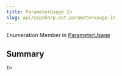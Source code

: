 ```yaml
---
title: ParameterUsage.In
slug: api/cppsharp.ast.parameterusage.in
---
```

Enumeration Member in [ParameterUsage](/api/cppsharp/ast/parameterusage)

## Summary



```csharp
In
```

